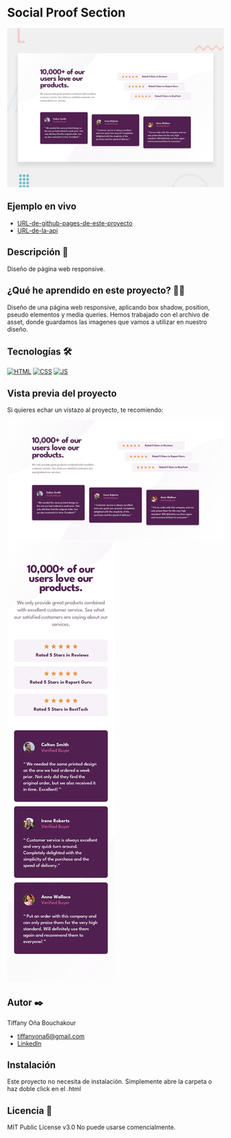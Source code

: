 # Social Proof Section

![Imagen del proyecto](https://raw.githubusercontent.com/tiffanyona6/social-proof-section/main/Readme-img/desktop-preview.jpg)

## Ejemplo en vivo

- [URL-de-github-pages-de-este-proyecto]( https://tiffanyona6.github.io/social-proof-section/)
- [URL-de-la-api](URL-de-la-api)

## Descripción 📑

Diseño de página web responsive.


## ¿Qué he aprendido en este proyecto? 🙇🏻

Diseño de una página web responsive, aplicando box shadow, position, pseudo elementos y media queries. Hemos trabajado con el archivo de asset, donde guardamos las imagenes que vamos a utilizar en nuestro diseño.


## Tecnologías 🛠

<!-- Iconos sacados de: https://github.com/hendrasob/badges/blob/master/README.md y https://github.com/alexandresanlim/Badges4-README.md-Profile -->

[![HTML](https://img.shields.io/badge/HTML5-E34F26?style=for-the-badge&logo=html5&logoColor=white)](https://es.wikipedia.org/wiki/HTML5)
[![CSS](https://img.shields.io/badge/CSS3-1572B6?style=for-the-badge&logo=css3&logoColor=white)](https://es.wikipedia.org/wiki/CSS)
[![JS](https://img.shields.io/badge/JavaScript-F7DF1E?style=for-the-badge&logo=javascript&logoColor=black)](https://es.wikipedia.org/wiki/JavaScript)

## Vista previa del proyecto

Si quieres echar un vistazo al proyecto, te recomiendo:

![Formato web](https://raw.githubusercontent.com/tiffanyona6/social-proof-section/main/Readme-img/desktop-design.jpg)
![Formato mobile](https://raw.githubusercontent.com/tiffanyona6/social-proof-section/main/Readme-img/mobile-design.jpg)


## Autor ✒️

Tiffany Oña Bouchakour

- tiffanyona6@gmail.com
- [LinkedIn](https://www.linkedin.com/in/tiffany-o%C3%B1a-/)

## Instalación

Este proyecto no necesita de instalación. Simplemente abre la carpeta o haz doble click en el .html

## Licencia 📄

MIT Public License v3.0
No puede usarse comencialmente.
